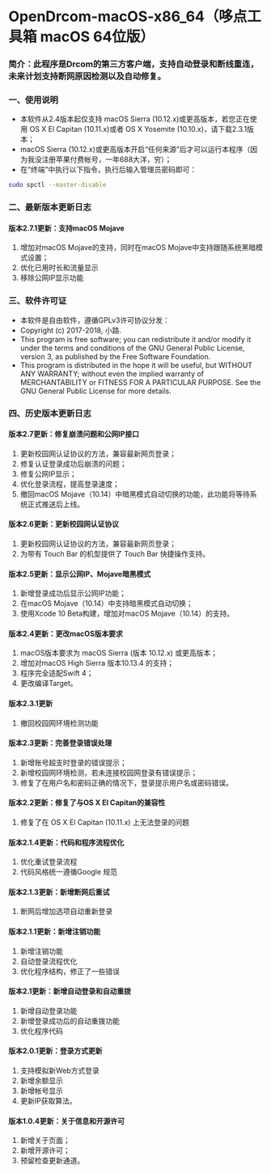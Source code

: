 # OpenDrcom-macOS-x86_64（哆点工具箱 macOS 64位版）
### 简介：此程序是Drcom的第三方客户端，支持自动登录和断线重连，未来计划支持断网原因检测以及自动修复。
  
### 一、使用说明
- 本软件从2.4版本起仅支持 macOS Sierra (10.12.x)或更高版本，若您正在使用 OS X El Capitan (10.11.x)或者 OS X Yosemite (10.10.x)，请下载2.3.1版本；
- macOS Sierra (10.12.x)或更高版本开启“任何来源”后才可以运行本程序（因为我没注册苹果付费帐号，一年688大洋，穷）；
- 在“终端”中执行以下指令，执行后输入管理员密码即可：

~~~sh
sudo spctl --master-disable
~~~

### 二、最新版本更新日志

#### 版本2.7.1更新：支持macOS Mojave
1. 增加对macOS Mojave的支持，同时在macOS Mojave中支持跟随系统黑暗模式设置；
2. 优化已用时长和流量显示
3. 移除公网IP显示功能

### 三、软件许可证
- 本软件是自由软件，遵循GPLv3许可协议分发：
- Copyright (c) 2017-2018, 小路.
- This program is free software; you can redistribute it and/or modify it under the terms and conditions of the GNU General Public License, version 3, as published by the Free Software Foundation.
- This program is distributed in the hope it will be useful, but WITHOUT ANY WARRANTY; without even the implied warranty of MERCHANTABILITY or FITNESS FOR A PARTICULAR PURPOSE. See the GNU General Public License for more details.

### 四、历史版本更新日志

#### 版本2.7更新：修复崩溃问题和公网IP接口
1. 更新校园网认证协议的方法，兼容最新网页登录；
2. 修复认证登录成功后崩溃的问题；
3. 修复公网IP显示；
4. 优化登录流程，提高登录速度；
5. 撤回macOS Mojave（10.14）中暗黑模式自动切换的功能，此功能将等待系统正式推送后上线。

#### 版本2.6更新：更新校园网认证协议
1. 更新校园网认证协议的方法，兼容最新网页登录；
2. 为带有 Touch Bar 的机型提供了 Touch Bar 快捷操作支持。

#### 版本2.5更新：显示公网IP、Mojave暗黑模式
1. 新增登录成功后显示公网IP功能；
2. 在macOS Mojave（10.14）中支持暗黑模式自动切换；
3. 使用Xcode 10 Beta构建，增加对macOS Mojave（10.14）的支持。

#### 版本2.4更新：更改macOS版本要求
1. macOS版本要求为 macOS Sierra (版本 10.12.x) 或更高版本；
2. 增加对macOS High Sierra 版本10.13.4 的支持；
3. 程序完全适配Swift 4；
4. 更改编译Target。

#### 版本2.3.1更新
1. 撤回校园网环境检测功能

#### 版本2.3更新：完善登录错误处理
1. 新增账号超支时登录的错误提示；
2. 新增校园网环境检测，若未连接校园网登录有错误提示；
3. 修复了在用户名和密码正确的情况下，登录提示用户名或密码错误。

#### 版本2.2更新：修复了与OS X El Capitan的兼容性
1. 修复了在 OS X El Capitan (10.11.x) 上无法登录的问题

#### 版本2.1.4更新：代码和程序流程优化
1. 优化重试登录流程
2. 代码风格统一遵循Google 规范

#### 版本2.1.3更新：新增断网后重试
1. 断网后增加选项自动重新登录

#### 版本2.1.1更新：新增注销功能
1. 新增注销功能
2. 自动登录流程优化
3. 优化程序结构，修正了一些错误

#### 版本2.1更新：新增自动登录和自动重拨
1. 新增自动登录功能
2. 新增登录成功后的自动重拨功能
3. 优化程序代码

#### 版本2.0.1更新：登录方式更新
1. 支持模拟新Web方式登录
2. 新增余额显示
3. 新增帐号显示
4. 更新IP获取算法。

#### 版本1.0.4更新：关于信息和开源许可
1. 新增关于页面；
2. 新增开源许可；
3. 预留检查更新通道。
